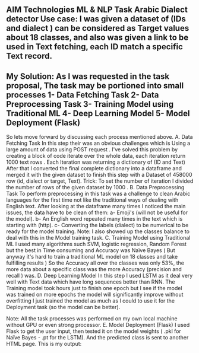 AIM Technologies ML & NLP Task
Arabic Dialect detector
Use case: I was given a dataset of (IDs and dialect ) can be considered as Target values about 18 classes, and also
was given a link to be used in Text fetching, each ID match a specific Text record.
--------------------------------------------------------------------------------------------------------------------------------------------------------
My Solution: As I was requested in the task proposal, The task may be portioned into small processes
1- Data Fetching Task
2- Data Preprocessing Task
3- Training Model using Traditional ML
4- Deep Learning Model
5- Model Deployment (Flask)
--------------------------------------------------------------------------------------------------------------------------------------------------------
So lets move forward by discussing each process mentioned above.
A. Data Fetching Task
In this step their was an obvious challenges which is Using a large amount of data using POST request .
I've solved this problem by creating a block of code iterate over the whole data, each iteration return 1000 text
rows . Each Iteration was returning a dictionary of (ID and Text)
After that I converted the final complete dictionary into a dataframe and merged it with the given dataset to
finish this step with a Dataset of 458000 row (id, dialect or target, Text).
Trick: To set the number of iteration I divided the number of rows of the given dataset by 1000 .
B. Data Preprocessing Task
To perform preprocessing in this task was a challenge to clean Arabic languages for the first time not like the
traditional ways of dealing with English text.
After looking at the dataframe many times I noticed the main issues, the data have to be clean of them:
a- Emoji's (will not be useful for the model).
b- An English word repeated many times in the text which is starting with (http).
c- Converting the labels (dialect) to be numerical to be ready for the model training.
Note: I also showed up the classes balance to deal with this in the Model training task.
C. Training Model using Traditional ML
I used many algorithms such SVM, logistic regression, Random Forest but the best in Time consuming and
Accuracy was Naïve Bayes ( But anyway it's hard to train a traditional ML model on 18 classes and take fulfilling
results )
So the Accuracy all over the classes was only 53%, the more data about a specific class was the more Accuracy
(precision and recall ) was.
D. Deep Learning Model
In this step I used LSTM as it deal very well with Text data which have long sequences better than RNN.
The Training model took hours just to finish one epoch but I see if the model was trained on more epochs
the model will significantly improve without overfitting I just trained the model as much as I could to use it
for the Deployment task (so the model can be better).

Note: All the task processes was performed on my own local machine without GPU or even strong processor.
E. Model Deployment (Flask)
I used Flask to get the user input, then tested it on the model weights ( .pkl for Naïve Bayes - .pt for the
LSTM). And the predicted class is sent to another HTML page.
This is my output:
